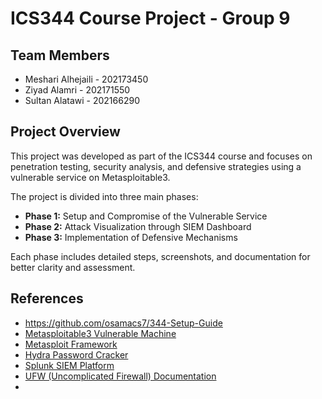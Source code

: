 
# ICS344 Course Project - Group 9

## Team Members
- Meshari Alhejaili - 202173450
- Ziyad Alamri - 202171550
- Sultan Alatawi - 202166290

## Project Overview
This project was developed as part of the ICS344 course and focuses on penetration testing, security analysis, and defensive strategies using a vulnerable service on Metasploitable3.

The project is divided into three main phases:
- **Phase 1:** Setup and Compromise of the Vulnerable Service
- **Phase 2:** Attack Visualization through SIEM Dashboard
- **Phase 3:** Implementation of Defensive Mechanisms

Each phase includes detailed steps, screenshots, and documentation for better clarity and assessment.

## References
- https://github.com/osamacs7/344-Setup-Guide
- [Metasploitable3 Vulnerable Machine](https://github.com/rapid7/metasploitable3)
- [Metasploit Framework](https://github.com/rapid7/metasploit-framework)
- [Hydra Password Cracker](https://github.com/vanhauser-thc/thc-hydra)
- [Splunk SIEM Platform](https://www.splunk.com/)
- [UFW (Uncomplicated Firewall) Documentation](https://help.ubuntu.com/community/UFW)
- 
